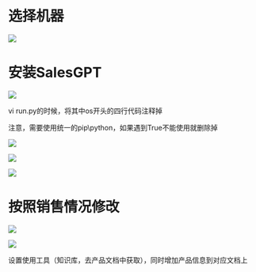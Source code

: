 # 选择机器

![](https://coderymy-image.oss-cn-beijing.aliyuncs.com/picgo/img_v3_02cc_6497a008-fe0f-41e1-ba9b-395925c6355g.jpg)

# 安装SalesGPT

![](https://coderymy-image.oss-cn-beijing.aliyuncs.com/picgo/img_v3_02cc_190138d4-c9e5-4111-8e11-01259e08d0bg.jpg)



vi run.py的时候，将其中os开头的四行代码注释掉



注意，需要使用统一的pip\python，如果遇到True不能使用就删除掉



![](https://coderymy-image.oss-cn-beijing.aliyuncs.com/picgo/20240702201805.png)

![](https://coderymy-image.oss-cn-beijing.aliyuncs.com/picgo/202407022021198.png)

![](https://coderymy-image.oss-cn-beijing.aliyuncs.com/picgo/202407022029495.png)



# 按照销售情况修改

![](https://coderymy-image.oss-cn-beijing.aliyuncs.com/picgo/202407022033977.png)



![](https://coderymy-image.oss-cn-beijing.aliyuncs.com/picgo/20240702204013.png)

设置使用工具（知识库，去产品文档中获取），同时增加产品信息到对应文档上
